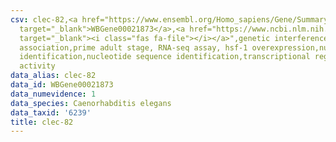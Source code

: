 ```yaml
---
csv: clec-82,<a href="https://www.ensembl.org/Homo_sapiens/Gene/Summary?db=core;g=WBGene00021873"
  target="_blank">WBGene00021873</a>,<a href="https://www.ncbi.nlm.nih.gov/pubmed/30894454"
  target="_blank"><i class="fas fa-file"></i></a>",genetic interference,functional
  association,prime adult stage, RNA-seq assay, hsf-1 overexpression,nucleotide sequence
  identification,nucleotide sequence identification,transcriptional regulation,up-regulates
  activity
data_alias: clec-82
data_id: WBGene00021873
data_numevidence: 1
data_species: Caenorhabditis elegans
data_taxid: '6239'
title: clec-82
---
```

